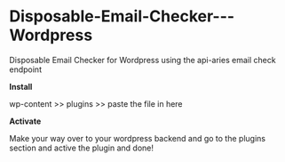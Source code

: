 # Disposable-Email-Checker---Wordpress
Disposable Email Checker for Wordpress using the api-aries email check endpoint

**Install**

wp-content >> plugins >> paste the file in here 

**Activate**

Make your way over to your wordpress backend and go to the plugins section and active the plugin and done!
